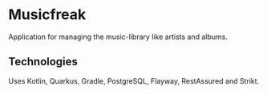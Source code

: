 # Musicfreak

Application for managing the music-library like artists and albums.

## Technologies

Uses Kotlin, Quarkus, Gradle, PostgreSQL, Flayway, RestAssured and Strikt.
